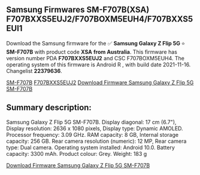 <h2>Samsung Firmwares SM-F707B(XSA) F707BXXS5EUJ2/F707BOXM5EUH4/F707BXXS5EUI1</h2>
Download the Samsung firmware for the ✅ <strong>Samsung Galaxy Z Flip 5G </strong> ⭐ <strong>SM-F707B</strong> with product code <strong>XSA</strong> <strong> from Australia</strong>. This firmware has version number PDA <strong>F707BXXS5EUJ2</strong> and CSC F707BOXM5EUH4. The operating system of this firmware is Android R , with build date 2021-11-16. Changelist <strong>22379636</strong>.


[SM-F707B](https://samfirm.shop/samsung/model/SM-F707B)
[F707BXXS5EUJ2](https://samfirm.shop/samsung/pda/F707BXXS5EUJ2)
[Download Firmware Samsung Galaxy Z Flip 5G SM-F707B](https://samfirm.shop/samsung/firmware/474488)
<h2>Summary description:</h2>
<p>Samsung Galaxy Z Flip 5G SM-F707B. Display diagonal: 17 cm (6.7"), Display resolution: 2636 x 1080 pixels, Display type: Dynamic AMOLED. Processor frequency: 3.09 GHz. RAM capacity: 8 GB, Internal storage capacity: 256 GB. Rear camera resolution (numeric): 12 MP, Rear camera type: Dual camera. Operating system installed: Android 10.0. Battery capacity: 3300 mAh. Product colour: Grey. Weight: 183 g</p>


[Download Firmware Samsung Galaxy Z Flip 5G SM-F707B](https://samfirm.shop/samsung/firmware/474488)
